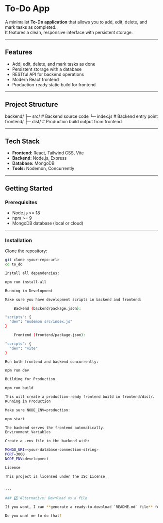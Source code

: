 # To-Do App

A minimalist **To-Do application** that allows you to add, edit, delete, and mark tasks as completed.  
It features a clean, responsive interface with persistent storage.

---

## Features

- Add, edit, delete, and mark tasks as done
- Persistent storage with a database
- RESTful API for backend operations
- Modern React frontend
- Production-ready static build for frontend

---

## Project Structure

backend/
├─ src/ # Backend source code
└─ index.js # Backend entry point
frontend/
├─ dist/ # Production build output from frontend


---

## Tech Stack

- **Frontend:** React, Tailwind CSS, Vite  
- **Backend:** Node.js, Express  
- **Database:** MongoDB  
- **Tools:** Nodemon, Concurrently  

---

## Getting Started

### Prerequisites

- Node.js >= 18
- npm >= 9
- MongoDB database (local or cloud)

---

### Installation

Clone the repository:

```bash
git clone <your-repo-url>
cd to_do

Install all dependencies:

npm run install-all

Running in Development

Make sure you have development scripts in backend and frontend:

    Backend (backend/package.json):

"scripts": {
  "dev": "nodemon src/index.js"
}

    Frontend (frontend/package.json):

"scripts": {
  "dev": "vite"
}

Run both frontend and backend concurrently:

npm run dev

Building for Production

npm run build

This will create a production-ready frontend build in frontend/dist/.
Running in Production

Make sure NODE_ENV=production:

npm start

The backend serves the frontend automatically.
Environment Variables

Create a .env file in the backend with:

MONGO_URI=<your-database-connection-string>
PORT=3000
NODE_ENV=development

License

This project is licensed under the ISC License.


---

### 2️⃣ Alternative: Download as a file

If you want, I can **generate a ready-to-download `README.md` file** for you, so you don’t have to copy-paste at all.  

Do you want me to do that?

